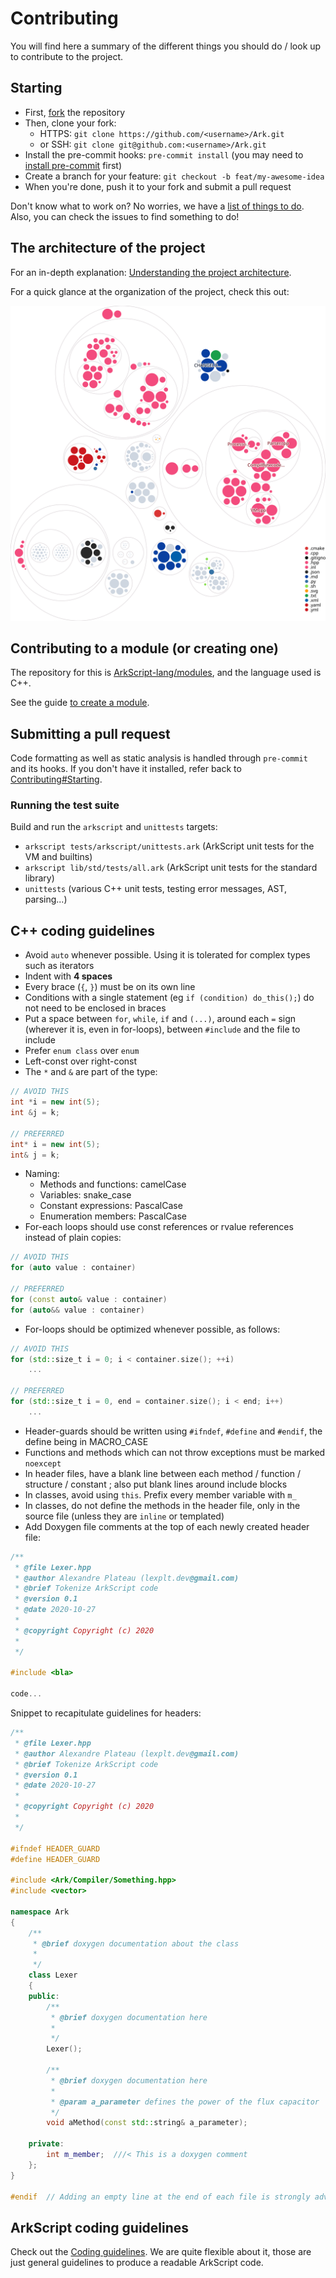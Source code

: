 # Contributing

You will find here a summary of the different things you should do / look up to contribute to the project.

## Starting

* First, [fork](https://github.com/ArkScript-lang/Ark/fork) the repository
* Then, clone your fork:
    * HTTPS: `git clone https://github.com/<username>/Ark.git`
    * or SSH: `git clone git@github.com:<username>/Ark.git`
* Install the pre-commit hooks: `pre-commit install` (you may need to [install pre-commit](https://pre-commit.com/#install) first)
* Create a branch for your feature: `git checkout -b feat/my-awesome-idea`
* When you're done, push it to your fork and submit a pull request

Don't know what to work on? No worries, we have a [list of things to do](https://github.com/ArkScript-lang/Ark/projects). Also, you can check the issues to find something to do!

## The architecture of the project

For an in-depth explanation: [Understanding the project architecture](https://arkscript-lang.dev/implementation/architecture.html).

For a quick glance at the organization of the project, check this out:

![diagram of the folders and subfolders in the project](.github/images/diagram.svg)

## Contributing to a module (or creating one)

The repository for this is [ArkScript-lang/modules](https://github.com/ArkScript-lang/modules), and the language used is C++.

See the guide [to create a module](https://arkscript-lang.dev/tutorials/modules.html).

## Submitting a pull request

Code formatting as well as static analysis is handled through `pre-commit` and its hooks. If you don't have it installed, refer back to [Contributing#Starting](#starting).

### Running the test suite

Build and run the `arkscript` and `unittests` targets:
- `arkscript tests/arkscript/unittests.ark` (ArkScript unit tests for the VM and builtins)
- `arkscript lib/std/tests/all.ark` (ArkScript unit tests for the standard library)
- `unittests` (various C++ unit tests, testing error messages, AST, parsing...)

## C++ coding guidelines

* Avoid `auto` whenever possible. Using it is tolerated for complex types such as iterators
* Indent with **4 spaces**
* Every brace (`{`, `}`) must be on its own line
* Conditions with a single statement (eg `if (condition) do_this();`) do not need to be enclosed in braces
* Put a space between `for`, `while`, `if` and `(...)`, around each `=` sign (wherever it is, even in for-loops), between `#include` and the file to include
* Prefer `enum class` over `enum`
* Left-const over right-const
* The `*` and `&` are part of the type:
```cpp
// AVOID THIS
int *i = new int(5);
int &j = k;

// PREFERRED
int* i = new int(5);
int& j = k;
```
* Naming:
    * Methods and functions: camelCase
    * Variables: snake_case
    * Constant expressions: PascalCase
    * Enumeration members: PascalCase
* For-each loops should use const references or rvalue references instead of plain copies:
```cpp
// AVOID THIS
for (auto value : container)

// PREFERRED
for (const auto& value : container)
for (auto&& value : container)
```
* For-loops should be optimized whenever possible, as follows:
```cpp
// AVOID THIS
for (std::size_t i = 0; i < container.size(); ++i)
    ...

// PREFERRED
for (std::size_t i = 0, end = container.size(); i < end; i++)
    ...
```
* Header-guards should be written using `#ifndef`, `#define` and `#endif`, the define being in MACRO_CASE
* Functions and methods which can not throw exceptions must be marked `noexcept`
* In header files, have a blank line between each method / function / structure / constant ; also put blank lines around include blocks
* In classes, avoid using `this`. Prefix every member variable with `m_`
* In classes, do not define the methods in the header file, only in the source file (unless they are `inline` or templated)
* Add Doxygen file comments at the top of each newly created header file:
```cpp
/**
 * @file Lexer.hpp
 * @author Alexandre Plateau (lexplt.dev@gmail.com)
 * @brief Tokenize ArkScript code
 * @version 0.1
 * @date 2020-10-27
 *
 * @copyright Copyright (c) 2020
 *
 */

#include <bla>

code...
```

Snippet to recapitulate guidelines for headers:

```cpp
/**
 * @file Lexer.hpp
 * @author Alexandre Plateau (lexplt.dev@gmail.com)
 * @brief Tokenize ArkScript code
 * @version 0.1
 * @date 2020-10-27
 *
 * @copyright Copyright (c) 2020
 *
 */

#ifndef HEADER_GUARD
#define HEADER_GUARD

#include <Ark/Compiler/Something.hpp>
#include <vector>

namespace Ark
{
    /**
     * @brief doxygen documentation about the class
     *
     */
    class Lexer
    {
    public:
        /**
         * @brief doxygen documentation here
         *
         */
        Lexer();

        /**
         * @brief doxygen documentation here
         *
         * @param a_parameter defines the power of the flux capacitor
         */
        void aMethod(const std::string& a_parameter);

    private:
        int m_member;  ///< This is a doxygen comment
    };
}

#endif  // Adding an empty line at the end of each file is strongly advised

```

## ArkScript coding guidelines

Check out the [Coding guidelines](https://arkscript-lang.dev/guidelines/coding.html). We are quite flexible about it, those are just general guidelines to produce a readable ArkScript code.
